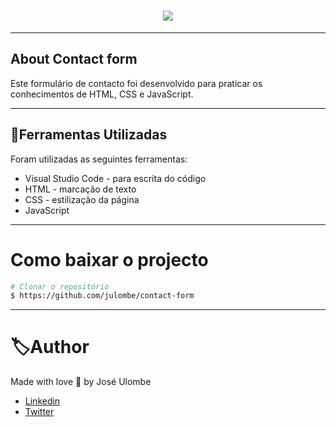 <h1 align="center">
    <img src="https://ik.imagekit.io/jlzh3neixu/form_j1tSdrtJ4r9.png">
</h1>

---

## About Contact form

Este formulário de contacto foi desenvolvido para praticar os conhecimentos de HTML, CSS e JavaScript.

---

## 📂Ferramentas Utilizadas

Foram utilizadas as seguintes ferramentas:

- Visual Studio Code - para escrita do código
- HTML - marcação de texto
- CSS - estilização da página
- JavaScript
---

# Como baixar o projecto

```bash
# Clonar o repositório
$ https://github.com/julombe/contact-form
````
---

# 🏷Author

Made with love  💜 by José Ulombe 
- [Linkedin](https://www.linkedin.com/in/jos%C3%A9-ulombe-31744480/)
- [Twitter](https://twitter.com/jose_ulombe)
